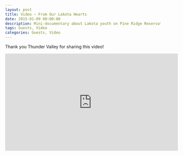 ```yaml
---
layout: post
title: Video – From Our Lakota Hearts
date: 2015-01-09 00:00:00
description: Mini-documentary about Lakota youth on Pine Ridge Reservation.
tags: Guests, Video
categories: Guests, Video
---
```


Thank you Thunder Valley for sharing this video!

<iframe width="560" height="315" src="https://www.youtube.com/embed/EKLEdv3hLQQ?si=2hkKN4Pq73995q0O" title="YouTube video player" frameborder="0" allow="accelerometer; autoplay; clipboard-write; encrypted-media; gyroscope; picture-in-picture; web-share" referrerpolicy="strict-origin-when-cross-origin" allowfullscreen></iframe>